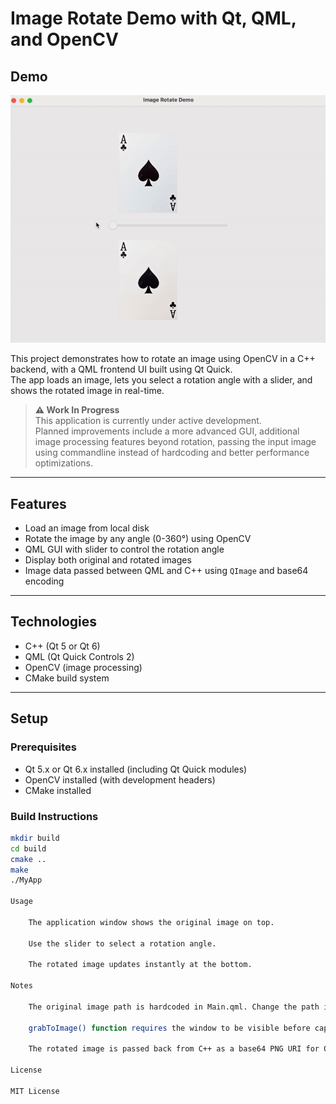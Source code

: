 # Image Rotate Demo with Qt, QML, and OpenCV

## Demo

![App Demo](images/RotationDemo.gif)

This project demonstrates how to rotate an image using OpenCV in a C++ backend, with a QML frontend UI built using Qt Quick.  
The app loads an image, lets you select a rotation angle with a slider, and shows the rotated image in real-time.

> **⚠️ Work In Progress**  
> This application is currently under active development.  
> Planned improvements include a more advanced GUI, additional image processing features beyond rotation, passing the input image using commandline instead of hardcoding and better performance optimizations.

---

## Features

- Load an image from local disk
- Rotate the image by any angle (0-360°) using OpenCV
- QML GUI with slider to control the rotation angle
- Display both original and rotated images
- Image data passed between QML and C++ using `QImage` and base64 encoding

---

## Technologies

- C++ (Qt 5 or Qt 6)
- QML (Qt Quick Controls 2)
- OpenCV (image processing)
- CMake build system

---

## Setup

### Prerequisites

- Qt 5.x or Qt 6.x installed (including Qt Quick modules)
- OpenCV installed (with development headers)
- CMake installed

### Build Instructions

```bash
mkdir build
cd build
cmake ..
make
./MyApp

Usage

    The application window shows the original image on top.

    Use the slider to select a rotation angle.

    The rotated image updates instantly at the bottom.

Notes

    The original image path is hardcoded in Main.qml. Change the path if you want to load a different image.

    grabToImage() function requires the window to be visible before capturing the image.

    The rotated image is passed back from C++ as a base64 PNG URI for QML image display.

License

MIT License


